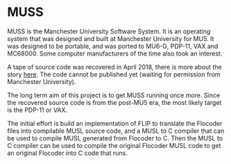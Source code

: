 # MUSS
MUSS is the Manchester University Software System. It is an operating system that was designed and built at Manchester University
for MU5. It was designed to be portable, and was ported to MU6-G, PDP-11, VAX and MC68000. Some computer manufacturers of the time
also took an interest.

A tape of source code was recovered in April 2018, there is more about the story [here](https://robs-old-computers.com/2018/05/03/muss-source-code/).
The code cannot be published yet (waiting for permission from Manchester University).

The long term aim of this project is to get MUSS running once more. Since the recovered source code is from the post-MU5 era, the most
likely target is the PDP-11 or VAX.

The initial effort is build an implementation of FLIP to translate the Flocoder files into compilable MUSL source code, and a MUSL to C
compiler that can be used to compile MUSL generated from Flocoder to C. Then the MUSL to C compiler can be used to compile
the original Flocoder MUSL code to get an original Flocoder into C code that runs.
